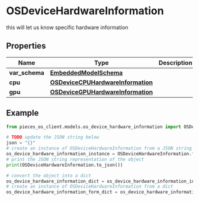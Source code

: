 # OSDeviceHardwareInformation

this will let us know specific hardware information

## Properties

Name | Type | Description | Notes
------------ | ------------- | ------------- | -------------
**var_schema** | [**EmbeddedModelSchema**](EmbeddedModelSchema) |  | [optional] 
**cpu** | [**OSDeviceCPUHardwareInformation**](OSDeviceCPUHardwareInformation) |  | [optional] 
**gpu** | [**OSDeviceGPUHardwareInformation**](OSDeviceGPUHardwareInformation) |  | [optional] 

## Example

```python
from pieces_os_client.models.os_device_hardware_information import OSDeviceHardwareInformation

# TODO update the JSON string below
json = "{}"
# create an instance of OSDeviceHardwareInformation from a JSON string
os_device_hardware_information_instance = OSDeviceHardwareInformation.from_json(json)
# print the JSON string representation of the object
print(OSDeviceHardwareInformation.to_json())

# convert the object into a dict
os_device_hardware_information_dict = os_device_hardware_information_instance.to_dict()
# create an instance of OSDeviceHardwareInformation from a dict
os_device_hardware_information_form_dict = os_device_hardware_information.from_dict(os_device_hardware_information_dict)
```


